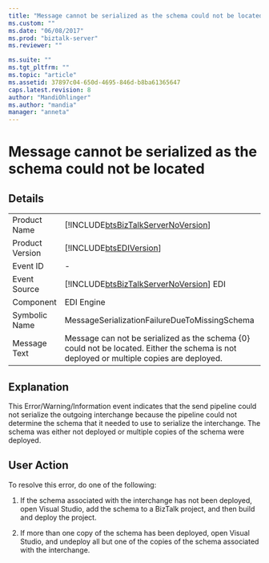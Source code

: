 ```yaml
---
title: "Message cannot be serialized as the schema could not be located | Microsoft Docs"
ms.custom: ""
ms.date: "06/08/2017"
ms.prod: "biztalk-server"
ms.reviewer: ""

ms.suite: ""
ms.tgt_pltfrm: ""
ms.topic: "article"
ms.assetid: 37897c04-650d-4695-846d-b8ba61365647
caps.latest.revision: 8
author: "MandiOhlinger"
ms.author: "mandia"
manager: "anneta"
---
```

# Message cannot be serialized as the schema could not be located
## Details  
  
|                 |                                                                                                                                          |
|-----------------|------------------------------------------------------------------------------------------------------------------------------------------|
|  Product Name   |                            [!INCLUDE[btsBizTalkServerNoVersion](../includes/btsbiztalkservernoversion-md.md)]                            |
| Product Version |                                        [!INCLUDE[btsEDIVersion](../includes/btsediversion-md.md)]                                        |
|    Event ID     |                                                                    -                                                                     |
|  Event Source   |                          [!INCLUDE[btsBizTalkServerNoVersion](../includes/btsbiztalkservernoversion-md.md)] EDI                          |
|    Component    |                                                                EDI Engine                                                                |
|  Symbolic Name  |                                              MessageSerializationFailureDueToMissingSchema                                               |
|  Message Text   | Message can not be serialized as the schema {0} could not be located. Either the schema is not deployed or multiple copies are deployed. |
  
## Explanation  
 This Error/Warning/Information event indicates that the send pipeline could not serialize the outgoing interchange because the pipeline could not determine the schema that it needed to use to serialize the interchange. The schema was either not deployed or multiple copies of the schema were deployed.  
  
## User Action  
 To resolve this error, do one of the following:  
  
1.  If the schema associated with the interchange has not been deployed, open Visual Studio, add the schema to a BizTalk project, and then build and deploy the project.  
  
2.  If more than one copy of the schema has been deployed, open Visual Studio, and undeploy all but one of the copies of the schema associated with the interchange.